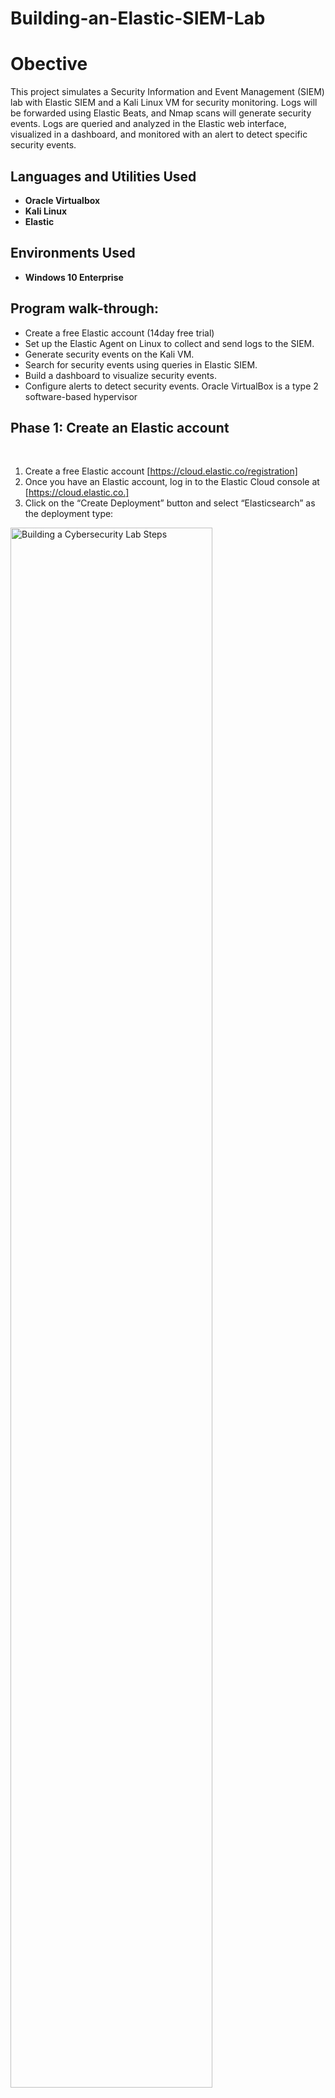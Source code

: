 # Building-an-Elastic-SIEM-Lab
# Obective
This project simulates a Security Information and Event Management (SIEM) lab with Elastic SIEM and a Kali Linux VM for security monitoring. Logs will be forwarded using Elastic Beats, and Nmap scans will generate security events. Logs are queried and analyzed in the Elastic web interface, visualized in a dashboard, and monitored with an alert to detect specific security events.
 
<h2>Languages and Utilities Used</h2>

- <b>Oracle Virtualbox</b> 
- <b>Kali Linux</b>
- <b>Elastic</b>

<h2>Environments Used </h2>

- <b>Windows 10 Enterprise</b>  

<h2>Program walk-through:</h2>

- Create a free Elastic account (14day free trial)
- Set up the Elastic Agent on Linux to collect and send logs to the SIEM.
- Generate security events on the Kali VM.
- Search for security events using queries in Elastic SIEM.
- Build a dashboard to visualize security events.
- Configure alerts to detect security events.  Oracle VirtualBox is a type 2 software-based hypervisor

<h2>Phase 1: Create an Elastic account </h2>
<p align="center"> 
  <br/>
  
  1. Create a free Elastic account [https://cloud.elastic.co/registration] <br/>
  2. Once you have an Elastic account, log in to the Elastic Cloud console at [https://cloud.elastic.co.] <br/>
  3. Click on the “Create Deployment” button and select “Elasticsearch” as the deployment type:  
<img src="https://imgur.com/jKZhUIs.png" height="80%" width="80%" alt="Building a Cybersecurity Lab Steps"/>
<img src="https://imgur.com/LHbVGjb.png" height="80%" width="80%" alt="Building a Cybersecurity Lab Steps"/>
<br />
<br />
  4. Choose a region and deployment size that fits your needs and click on “Create Deployment.”:  <br/>
<img src="https://imgur.com/DfZZ6cS.png" height="80%" width="80%" alt="Building a Cybersecurity Lab Steps"/>
<br />
<br />
  5. Wait for the configuration to complete, once the deployment is ready, click “continue.”: <br/>
<img src="https://imgur.com/CaDnIw3.png" height="80%" width="80%" alt="Building a Cybersecurity Lab Steps"/>
<img src="https://imgur.com/kOtMXUX.png" height="80%" width="80%" alt="Building a Cybersecurity Lab Steps"/>

<h2>Phase 2: Setting up Kali-linux </h2>
For this setup, we'll be using Kali Linux with Oracle VirtualBox. Setup information can be found from the previous repository:

[https://github.com/Israel-Adeniba/Building-a-Cbersecurity-Lab/blob/main/README.md#building-a-cbersecurity-lab]<br />
<br />

<h2>Phase 3: Setting up the Agent to Collect Logs </h2>
<br /> 
An agent is a software application installed on a device, like a server or endpoint, to gather and transmit data to a central system for analysis and monitoring. In Elastic SIEM, the agent collects and forwards security events from endpoints to the SIEM for further analysis. <br/>

Now we put the agent on Kali linux VM to collect and push audit logs and Telemetry to the Elastic SIEM:

  1. Log in to your Elastic SIEM instance and navigate to the Integrations page by searching and selecting Integrations at the search bar
<img src="https://imgur.com/OLGet8Q.png" height="80%" width="80%" alt="Building a Cybersecurity Lab Steps"/>
<br />
<br />
  2. Select “Elastic Defend” and click on it to open the integration page: <br/>
<img src="https://imgur.com//lOC6Jxw.png" height="80%" width="80%" alt="Building a Cybersecurity Lab Steps"/>
<br />
<br />
  3. Click on “Add Elastic Defend”: <br/>
<img src="https://imgur.com/lFr5jHR.png" height="80%" width="80%" alt="Building a Cybersecurity Lab Steps"/>
<br />
<br />
  4. Click on “Install Elastic Defend”: <br/>
<img src="https://imgur.com/JVfXCWg.png" height="80%" width="80%" alt="Building a Cybersecurity Lab Steps"/>
<br />
<br />
  5. Follow the instructions provided on the integration page to install the agent on your Kali linux VM.Downloaded file: <br/>
<img src="https://imgur.com/P3pxnxp.png" height="80%" width="80%" alt="Building a Cybersecurity Lab Steps"/>
<br />
<br />
  6. Paste the copied command into the Kali linux Power shell terminal (command line): <br/>
<img src="https://imgur.com/Z9aEY32.png" height="80%" width="80%" alt="Building a Cybersecurity Lab Steps"/>
<br />
<br />
  7. After the agent is installed, which can take a few minutes, you’ll see a confirmation message: "Successfully enrolled the Elastic Agent" and “Elastic Agent has been successfully installed.” This will automatically start collecting and forwarding logs to your Elastic SIEM instance, although it might take a few minutes for the logs to appear in the SIEM.:  <br/>
<img src="https://imgur.com/CTZy7DB.png" height="80%" width="80%" alt="Building a Cybersecurity Lab Steps"/>
<br />
<br />
  8. Two ways to verify that the agent has been installed correctly are by
     -Running this command: "sudo systemctl status elastic-agent.service:: <br/>
<img src="https://imgur.com/Lgwm1vk.png" height="80%" width="80%" alt="Building a Cybersecurity Lab Steps"/>
<br />
<br />
     -The Elastic SIEM website will post a confirmation of Agent enrolment: <br/>
<img src="https://imgur.com/AGkFGcX.png" height="80%" width="80%" alt="Building a Cybersecurity Lab Steps"/>
<br />
<br />

<h2>Phase 4: Generating Security Events on the Kali linux Virtual Machine </h2>
<br /> 
To verify that the agent is working correctly, you can generate some security-related events on your Kali VM. To do this, we will use Nmap. <br /> 
Nmap (Network Mapper) is a free and open-source utility that scans networks to identify host, services, and vulnerabilities. It is designed to discover hosts and services on a computer network, thus creating a “map” of the network.  <br />
Nmap can be used to scan hosts for open ports, determine the operating system and software running on the target system, and gather other information about the network.<br>
                                                                                                               Follow these steps; <br />    
  1.  If you’re not specifically using Kali linux, install Nmap on the Linux Virtual Machine.
    Open a new Terminal and run this command to install it: sudo apt-get install nmap. 
    Nmap already comes preinstalled in Kali. <br />    
  2.  Run a scan on Kali machine by running the command: sudo nmap <vm-ip>. 
     You can also run a scan of your host machine if you place your Kali VM on a “bridged” network.
<img src="https://imgur.com/rK9Vy1b.png" height="80%" width="80%" alt="Building a Cybersecurity Lab Steps"/>
<br />
<br />
  3.  Nmap scan generates several security events, such as the detection of open ports and the identification of services running on those ports. Let run a few more Nmap scans (“nmap -sS <ip address>”, “nmap -sT <ip address>”, “nmap -p- <ip address>”etc..”) and see results
 <img src="https://imgur.com/u6Ko9tr.png" height="80%" width="80%" alt="Building a Cybersecurity Lab Steps"/>
<br />
<br />

  


<h2>Phase 5: Generating Security Events on the Kali linux Virtual Machine </h2>
<br /> 
We will begin querying and analyzing the logs in the SIEM now that we have forwarded data from the Kali VM to the SIEM  <br/> 
<br />:  <br/>
<
</p>

<!--
 ```diff
- text in red
+ text in green
! text in orange
# text in gray
@@ text in purple (and bold)@@
```
--!>
